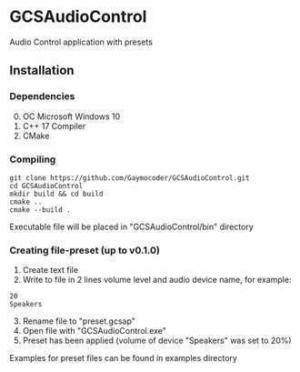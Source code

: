 # GCSAudioControl
Audio Control application with presets

## Installation
### Dependencies
0. OC Microsoft Windows 10
1. C++ 17 Compiler
2. CMake

### Compiling
```
git clone https://github.com/Gaymocoder/GCSAudioControl.git
cd GCSAudioControl
mkdir build && cd build
cmake ..
cmake --build .
```
Executable file will be placed in "GCSAudioControl/bin" directory

### Creating file-preset (up to v0.1.0)
1. Create text file
2. Write to file in 2 lines volume level and audio device name, for example:
```
20
Speakers
```
3. Rename file to "preset.gcsap"
4. Open file with "GCSAudioControl.exe"
5. Preset has been applied (volume of device "Speakers" was set to 20%)

Examples for preset files can be found in examples directory